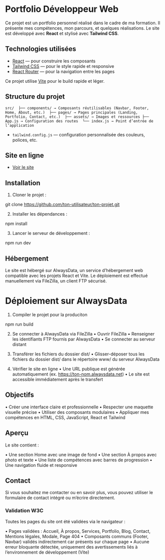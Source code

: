 # Portfolio Développeur Web

Ce projet est un portfolio personnel réalisé dans le cadre de ma formation. Il présente mes compétences, mon parcours, et quelques réalisations. Le site est développé avec **React** et stylisé avec **Tailwind CSS**.

## Technologies utilisées

- [React](https://reactjs.org/) — pour construire les composants
- [Tailwind CSS](https://tailwindcss.com/) — pour le style rapide et responsive
- [React Router](https://reactrouter.com/) — pour la navigation entre les pages

Ce projet utilise [Vite](https://vitejs.dev/) pour le build rapide et léger.


## Structure du projet

`src/ 
├── components/ → Composants réutilisables (Navbar, Footer, Home, About, etc.) 
├── pages/ → Pages principales (Landing, Portfolio, Contact, etc.) 
├── assets/ → Images et ressources ├── App.js → Configuration des routes 
└── index.js → Point d’entrée de l’application`

- `tailwind.config.js` — configuration personnalisée des couleurs, polices, etc.


## Site en ligne

- [Voir le site](https://ton-nom.vercel.com)


## Installation

1. Cloner le projet :

git clone https://github.com/ton-utilisateur/ton-projet.git


2. Installer les dépendances :

npm install

3. Lancer le serveur de développement :

npm run dev


## Hébergement

Le site est hébergé sur AlwaysData, un service d’hébergement web compatible avec les projets React et Vite. Le déploiement est effectué manuellement via FileZilla, un client FTP sécurisé.

# Déploiement sur AlwaysData

1. Compiler le projet pour la produciton

npm run build

2. Se connecter à AlwaysData via FileZilla
• Ouvrir FileZilla
• Renseigner les identifiants FTP fournis par AlwaysData
• Se connecter au serveur distant

3. Transférer les fichiers du dossier dist/
• Glisser-déposer tous les fichiers du dossier dist/ dans le répertoire www/ du serveur AlwaysData

4. Vérifier le site en ligne
• Une URL publique est générée automatiquement (ex. https://ton-nom.alwaysdata.net)
• Le site est accessible immédiatement après le transfert

## Objectifs

• Créer une interface claire et professionnelle
• Respecter une maquette visuelle précise
• Utiliser des composants modulaires
• Appliquer mes compétences en HTML, CSS, JavaScript, React et Tailwind

## Aperçu
Le site contient :

• Une section Home avec une image de fond
• Une section À propos avec photo et texte
• Une liste de compétences avec barres de progression
• Une navigation fluide et responsive

## Contact
Si vous souhaitez me contacter ou en savoir plus, vous pouvez utiliser le formulaire de contact intégré ou m’écrire directement.

### Validation W3C

Toutes les pages du site ont été validées via le navigateur :

• Pages validées : Accueil, À propos, Services, Portfolio, Blog, Contact, Mentions légales, Modale, Page 404
• Composants communs (Footer, Navbar) validés indirectement car présents sur chaque page
• Aucune erreur bloquante détectée, uniquement des avertissements liés à l’environnement de développement (Vite)
